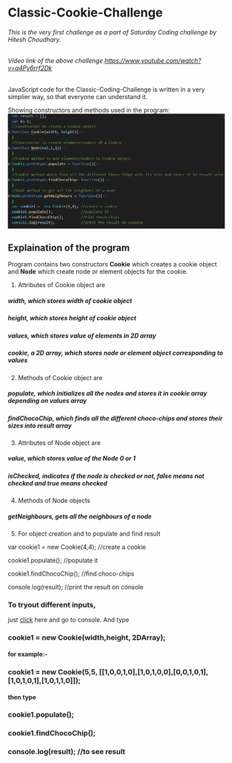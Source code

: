 # Classic-Cookie-Challenge
###### This is the very first challenge as a part of Saturday Coding challenge by Hitesh Choudhary.

###### Video link of the above challenge https://www.youtube.com/watch?v=a4Py6rrf2Dk

JavaScript code for the Classic-Coding-Challenge is written in a very simplier way, so that everyone can understand it.

Showing constructors and methods used in the program:
![alt text](https://github.com/gilann/Classic-Cookie-Challenge/blob/gh-pages/CookieChallenge.PNG "Basic block of program")

## Explaination of the program

Program contains two constructors **Cookie** which creates a cookie object and **Node** which create node or element objects for the cookie.

1. Attributes of Cookie object are 
##### width, which stores width of cookie object
##### height, which stores height of cookie object
##### values, which stores value of elements in 2D array
##### cookie, a 2D array, which stores node or element object corresponding to values

2. Methods of Cookie object are
##### populate, which initializes all the nodes and stores it in cookie array depending on values array
##### findChocoChip, which finds all the different choco-chips and stores their sizes into result array

3. Attributes of Node object are
##### value, which stores value of the Node 0 or 1
##### isChecked, indicates if the node is checked or not, false means not checked and true means checked

4. Methods of Node objects
##### getNeighbours, gets all the neighbours of a node

5. For object creation and to populate and find result   

var cookie1 =  new Cookie(4,4); //create a cookie    

cookie1.populate();             //populate it    

cookie1.findChocoChip();        //find choco-chips   

console.log(result);            //print the result on console   

### To tryout different inputs,
just [click](https://gilann.github.io/Classic-Cookie-Challenge/) here and
go to console.
And type
### cookie1 = new Cookie(width,height, 2DArray);
#### for example:-
### cookie1 = new Cookie(5,5, [[1,0,0,1,0],[1,0,1,0,0],[0,0,1,0,1],[1,0,1,0,1],[1,0,1,1,0]]);
#### then type
### cookie1.populate();

### cookie1.findChocoChip();

### console.log(result); //to see result



